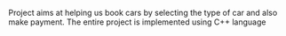 Project aims at helping us book cars by selecting the type of car and also make payment. The entire project is implemented using C++ language
